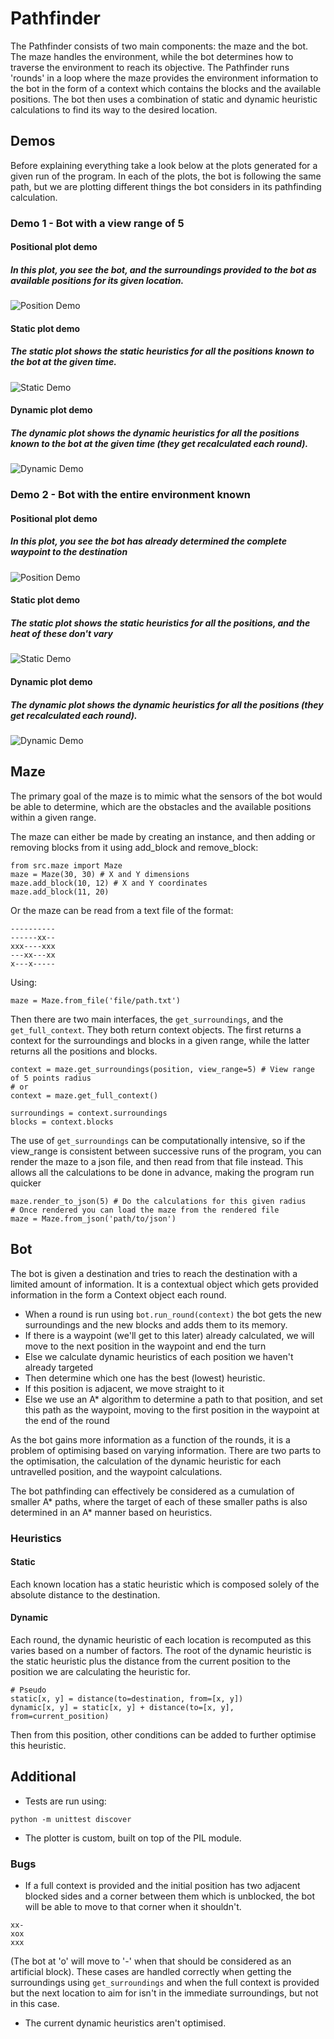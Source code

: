 # Pathfinder
The Pathfinder consists of two main components: the maze and the bot.
The maze handles the environment, while the bot determines how to traverse the environment to reach its objective.
The Pathfinder runs 'rounds' in a loop where the maze provides the environment information to the bot in the form of a context which contains the blocks and the available positions. The bot then uses a combination of static and dynamic heuristic calculations to find its way to the desired location.

## Demos
Before explaining everything take a look below at the plots generated for a given run of the program. In each of the plots, the bot is following the same path, but we are plotting different things the bot considers in its pathfinding calculation.

### Demo 1 - Bot with a view range of 5
#### Positional plot demo
##### In this plot, you see the bot, and the surroundings provided to the bot as available positions for its given location.
![Position Demo](demo/partial/test_mp.gif)
#### Static plot demo
##### The static plot shows the static heuristics for all the positions known to the bot at the given time.
![Static Demo](demo/partial/test_sp.gif)
#### Dynamic plot demo
##### The dynamic plot shows the dynamic heuristics for all the positions known to the bot at the given time (they get recalculated each round).
![Dynamic Demo](demo/partial/test_dp.gif)

### Demo 2 - Bot with the entire environment known
#### Positional plot demo
##### In this plot, you see the bot has already determined the complete waypoint to the destination
![Position Demo](demo/full/test_mp.gif)
#### Static plot demo
##### The static plot shows the static heuristics for all the positions, and the heat of these don't vary
![Static Demo](demo/full/test_sp.gif)
#### Dynamic plot demo
##### The dynamic plot shows the dynamic heuristics for all the positions (they get recalculated each round).
![Dynamic Demo](demo/full/test_dp.gif)

## Maze
The primary goal of the maze is to mimic what the sensors of the bot would be able to determine, which are the obstacles and the available positions within a given range.

The maze can either be made by creating an instance, and then adding or removing blocks from it using add_block and remove_block:
```
from src.maze import Maze
maze = Maze(30, 30) # X and Y dimensions
maze.add_block(10, 12) # X and Y coordinates
maze.add_block(11, 20)
```
Or the maze can be read from a text file of the format:
```
----------
------xx--
xxx----xxx
---xx---xx
x---x-----
```
Using:
```
maze = Maze.from_file('file/path.txt')
```
Then there are two main interfaces, the `get_surroundings`, and the `get_full_context`. They both return context objects. The first returns a context for the surroundings and blocks in a given range, while the latter returns all the positions and blocks.
```
context = maze.get_surroundings(position, view_range=5) # View range of 5 points radius
# or
context = maze.get_full_context()

surroundings = context.surroundings
blocks = context.blocks
```
The use of `get_surroundings` can be computationally intensive, so if the view_range is consistent between successive runs of the program, you can render the maze to a json file, and then read from that file instead. This allows all the calculations to be done in advance, making the program run quicker
```
maze.render_to_json(5) # Do the calculations for this given radius
# Once rendered you can load the maze from the rendered file
maze = Maze.from_json('path/to/json')
```

## Bot
The bot is given a destination and tries to reach the destination with a limited amount of information. It is a contextual object which gets provided information in the form a Context object each round.
* When a round is run using `bot.run_round(context)` the bot gets the new surroundings and the new blocks and adds them to its memory.
* If there is a waypoint (we'll get to this later) already calculated, we will move to the next position in the waypoint and end the turn
* Else we calculate dynamic heuristics of each position we haven't already targeted
* Then determine which one has the best (lowest) heuristic.
* If this position is adjacent, we move straight to it
* Else we use an A* algorithm to determine a path to that position, and set this path as the waypoint, moving to the first position in the waypoint at the end of the round

As the bot gains more information as a function of the rounds, it is a problem of optimising based on varying information. There are two parts to the optimisation, the calculation of the dynamic heuristic for each untravelled position, and the waypoint calculations.

The bot pathfinding can effectively be considered as a cumulation of smaller A* paths, where the target of each of these smaller paths is also determined in an A* manner based on heuristics.

### Heuristics
#### Static
Each known location has a static heuristic which is composed solely of the absolute distance to the destination.
#### Dynamic
Each round, the dynamic heuristic of each location is recomputed as this varies based on a number of factors. The root of the dynamic heuristic is the static heuristic plus the distance from the current position to the position we are calculating the heuristic for.
```
# Pseudo
static[x, y] = distance(to=destination, from=[x, y])
dynamic[x, y] = static[x, y] + distance(to=[x, y], from=current_position)
```
Then from this position, other conditions can be added to further optimise this heuristic.

## Additional
* Tests are run using:
```
python -m unittest discover
```
* The plotter is custom, built on top of the PIL module.
### Bugs
* If a full context is provided and the initial position has two adjacent blocked sides and a corner between them which is unblocked, the bot will be able to move to that corner when it shouldn't.
```
xx-
xox
xxx
```
(The bot at 'o' will move to '-' when that should be considered as an artificial block).
These cases are handled correctly when getting the surroundings using `get_surroundings` and when the full context is provided but the next location to aim for isn't in the immediate surroundings, but not in this case.
* The current dynamic heuristics aren't optimised.

